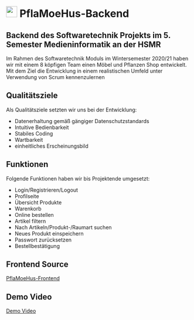 # <img src="https://user-images.githubusercontent.com/80961403/158595393-34986edb-3b64-4c68-b7cb-78d0f10719ff.png" width="30"> PflaMoeHus-Backend
## Backend des Softwaretechnik Projekts im 5. Semester Medieninformatik an der HSMR

Im Rahmen des Softwaretechnik Moduls im Wintersemester 2020/21 haben wir mit einem 8 köpfigen Team einen Möbel und Pflanzen Shop entwickelt.
Mit dem Ziel die Entwicklung in einem realistischen Umfeld unter Verwendung von Scrum kennenzulernen

## Qualitätsziele
Als Qualitätsziele setzten wir uns bei der Entwicklung:
- Datenerhaltung gemäß gängiger Datenschutzstandards
- Intuitive Bedienbarkeit
- Stabiles Coding
- Wartbarkeit
- einheitliches Erscheinungsbild

## Funktionen
Folgende Funktionen haben wir bis Projektende umgesetzt:
- Login/Registrieren/Logout
- Profilseite
- Übersicht Produkte
- Warenkorb
- Online bestellen
- Artikel filtern
- Nach Artikeln/Produkt-/Raumart suchen
- Neues Produkt einspeichern
- Passwort zurücksetzen
- Bestellbestätigung

## Frontend Source
[PflaMoeHus-Frontend](https://github.com/marie-scharhag/PflaMoeHus-Frontend)

## Demo Video
[Demo Video](https://youtu.be/ymXHFMnSj0Q)
